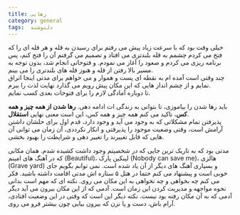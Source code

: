 ```yaml
---
title: رهایی
category: general
tags:  دلنوشته
---
```


خیلی وقت بود که با سرعت زیاد پیش می رفتم برای رسیدن به قله و هر قله ای را که فتح می کردم چشمم به قله بلندتری می افتاد و تصمیم می گرفتم آن را فتح کنم، پس برنامه ریزی می کردم و صعود را آغاز می نمودم. و فتوحاتی انجام شد، بدون توجه به مسیر بالا رفتن از قله و هنوز قله های بلندتری را می بینم.  <br />
چند وقتی است آمده ام به نقطه ای پست و هموار و می خواهم برای مدتی اینجا اتراق نمایم و از چشم انداز هایی که این مکان پیش رویم می گذارد نهایت لذت را ببرم. <br />
تا دوباره آمادگی لازم را برای فتوحات بعدی کسب نمایم. <br />

باید رها شدن را بیاموزی، تا بتوانی به زندگی ات ادامه دهی. **رها شدن از همه چیز و همه کس**، تاکید می کنم همه چیز و همه کس، این است معنی نهایی **استقلال**.  <br />
پذیرفتن تمام مشکلاتی که به وجود می آید و وجود دارد، قدم اول برای حلشان داشتن آرامش است، وقتی وضعیت موجود را پذیرفتی و انکار نکرددی، آن زمان می توانی آن هایی که قابل تغییرند را تغییر دهی و شرایطت را بهبود بخشی. <br />

مدتی بود که به  تاریک ترین جایی که در شخصیتم وجود داشت کشیده شدم. همان مکانی که در آهنگ های امینم (Beautiful)، لینکین پارک (Nobody can save me)، هالزی (Grave yard) و بسیاری آهنگ های دیگر از آن یاد شده است. نمی توانم بگویم جای خوبی است و پیشنهاد می کنم حتما در هتل ۵ ستاره اش مدتی اقامت داشته باشید. فکر می کنم چه بخواهی و چه نخواهی به این مکان می روی. نکته ای که مهم است بدانی نحوه مواجهه و مدیریت کردن این زمان است. آدمی که از این مکان بیرون می آید دیگر آدمی که به آن مکان رفته بود نیست. نکته دیگر این است که وقتی در این وضعیت افتادی، آرام باش، دست و پا نزن که بیرون بیایی چون بیشتر فرو می روی.


